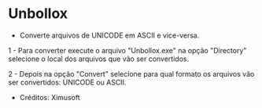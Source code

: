 # Unbollox

- Converte arquivos de UNICODE em ASCII e vice-versa.

1 - Para converter execute o arquivo "Unbollox.exe" na opção "Directory" selecione o local dos arquivos que vão ser convertidos.

2 - Depois na opção "Convert" selecione para qual formato os arquivos vão ser convertidos: UNICODE ou ASCII.

- Créditos: Ximusoft
